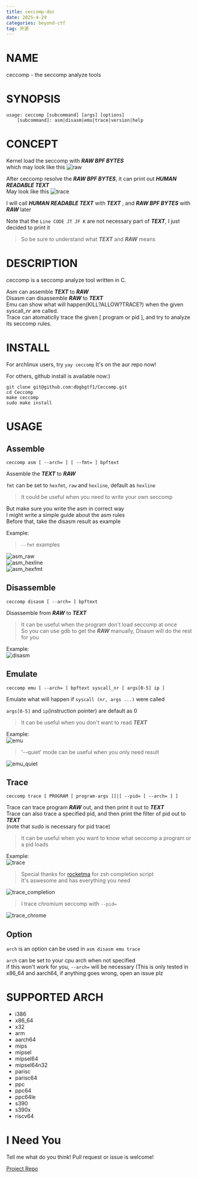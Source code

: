 ```yaml
---
title: ceccomp-doc
date: 2025-4-29
categories: beyond-ctf
tag: 开源
---
```

# NAME

ceccomp - the seccomp analyze tools

# SYNOPSIS

```
usage: ceccomp [subcommand] [args] [options]
    [subcommand]: asm|disasm|emu|trace|version|help
```

# CONCEPT

Kernel load the seccomp with ***RAW BPF BYTES***  
which may look like this
![raw](./ceccomp-doc/raw.png)

After ceccomp resolve the ***RAW BPF BYTES***, it can print out ***HUMAN READABLE TEXT***  
May look like this
![trace](./ceccomp-doc/trace.png)

I will call ***HUMAN READABLE TEXT*** with ***TEXT***
, and ***RAW BPF BYTES*** with ***RAW*** later

Note that the `Line CODE JT JF K` are not necessary part of ***TEXT***, I just decided to print it  

> So be sure to understand what ***TEXT*** and ***RAW*** means

# DESCRIPTION

ceccomp is a seccomp analyze tool written in C.

Asm can assemble ***TEXT*** to ***RAW***  
Disasm can disassemble ***RAW*** to ***TEXT***  
Emu can show what will happen(KILL?ALLOW?TRACE?) when the given syscall_nr are called.  
Trace can atomaticlly trace the given [ program or pid ], and try to analyze its seccomp rules.

# INSTALL

For archlinux users, try `yay ceccomp`
It's on the aur repo now!

For others, github install is available now:)
```
git clone git@github.com:dbgbgtf1/Ceccomp.git
cd Ceccomp
make ceccomp
sudo make install
```

# USAGE

## Assemble

`ceccomp asm [ --arch= ] [ --fmt= ] bpftext`

Assemble the ***TEXT*** to ***RAW***

`fmt` can be set to `hexfmt`, `raw` and `hexline`, default as `hexline`

> It could be useful when you need to write your own seccomp

But make sure you write the asm in correct way  
I might write a simple guide about the asm rules  
Before that, take the disasm result as example

Example:  
> `--fmt` examples

![asm_raw](./ceccomp-doc/asm_raw.png)  
![asm_hexline](./ceccomp-doc/asm_hexline.png)  
![asm_hexfmt](./ceccomp-doc/asm_hexfmt.png)

## Disassemble

`ceccomp disasm [ --arch= ] bpftext`

Disassemble from ***RAW*** to ***TEXT***

> It can be useful when the program don't load seccomp at once  
> So you can use gdb to get the ***RAW*** manually, Disasm will do the rest for you

Example:  
![disasm](./ceccomp-doc/disasm.png)

## Emulate

`ceccomp emu [ --arch= ] bpftext syscall_nr [ args[0-5] ip ]`

Emulate what will happen if `syscall (nr, args ...)` were called

`args[0-5]` and `ip`(instruction pointer) are default as 0  

> It can be useful when you don't want to read ***TEXT***

Example:  
![emu](./ceccomp-doc/emu.png)
> '--quiet' mode can be useful when you only need result

![emu_quiet](./ceccomp-doc/emu_quiet.png)

## Trace

`ceccomp trace [ PROGRAM [ program-args ]]|[ --pid= [ --arch= ] ]`

Trace can trace program ***RAW*** out, and then print it out to ***TEXT***  
Trace can also trace a specified pid, and then print the filter of pid out to ***TEXT***  
(note that sudo is necessary for pid trace)

> It can be useful when you want to know what seccomp a program or a pid loads

Example:  
![trace](./ceccomp-doc/trace.png)

> Special thanks for [rocketma](https://rocketma.dev/) for zsh completion script  
> It's aswesome and has everything you need   

![trace_completion](./ceccomp-doc/trace_completion.png)

> I trace chromium seccomp with `--pid=`

![trace_chrome](./ceccomp-doc/trace_pid.png)

## Option

`arch` is an option can be used in `asm disasm emu trace`

`arch` can be set to your cpu arch when not specified  
if this won't work for you, `--arch=` will be necessary
(This is only tested in x86_64 and aarch64, if anything goes wrong, open an issue plz  

# SUPPORTED ARCH

- i386
- x86_64
- x32
- arm
- aarch64
- mips
- mipsel
- mipsel64
- mipsel64n32
- parisc
- parisc64
- ppc
- ppc64
- ppc64le
- s390
- s390x
- riscv64

# I Need You

Tell me what do you think!
Pull request or issue is welcome!

[Project Repo](https://github.com/dbgbgtf1/Ceccomp)
